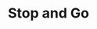 ---
title: "Stop and Go"
url: /chateauneuf-sur-charente/stop-and-go/
shop: réparation de voitures
---